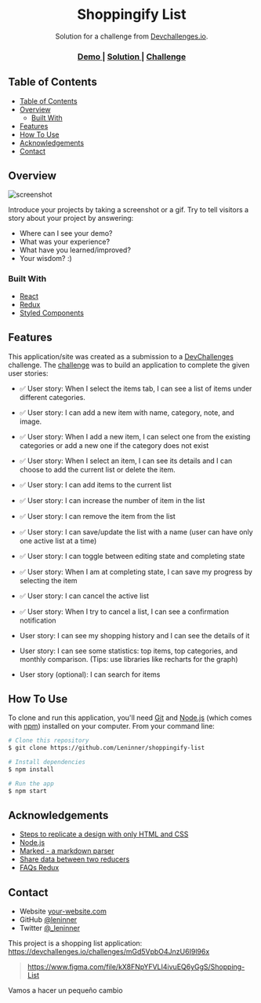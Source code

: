 <!-- Please update value in the {}  -->

<h1 align="center">Shoppingify List</h1>

<div align="center">
   Solution for a challenge from  <a href="http://devchallenges.io">Devchallenges.io</a>.
</div>

<div align="center">
  <h3>
    <a href="https://shoppingify-project.vercel.app/">
      Demo
    </a>
    <span> | </span>
    <a href="https://github.com/Leninner/shoppingify-list">
      Solution
    </a>
    <span> | </span>
    <a href="https://devchallenges.io/challenges/mGd5VpbO4JnzU6I9l96x">
      Challenge
    </a>
  </h3>
</div>

<!-- TABLE OF CONTENTS -->

## Table of Contents

- [Table of Contents](#table-of-contents)
- [Overview](#overview)
  - [Built With](#built-with)
- [Features](#features)
- [How To Use](#how-to-use)
- [Acknowledgements](#acknowledgements)
- [Contact](#contact)

<!-- OVERVIEW -->

## Overview

![screenshot](https://user-images.githubusercontent.com/67031243/154588181-41add8e3-e511-4878-9974-b82722fa5555.png)


Introduce your projects by taking a screenshot or a gif. Try to tell visitors a story about your project by answering:

- Where can I see your demo?
- What was your experience?
- What have you learned/improved?
- Your wisdom? :)

### Built With

<!-- This section should list any major frameworks that you built your project using. Here are a few examples.-->

- [React](https://reactjs.org/)
- [Redux](https://redux.js.org/)
- [Styled Components](https://styled-components.com/)

## Features

<!-- List the features of your application or follow the template. Don't share the figma file here :) -->

This application/site was created as a submission to a [DevChallenges](https://devchallenges.io/challenges) challenge. The [challenge](https://devchallenges.io/challenges/mGd5VpbO4JnzU6I9l96x) was to build an application to complete the given user stories:

- ✅ User story: When I select the items tab, I can see a list of items under different categories.

- ✅ User story: I can add a new item with name, category, note, and image.

- ✅ User story: When I add a new item, I can select one from the existing categories or add a new one if the category does not exist

- ✅ User story: When I select an item, I can see its details and I can choose to add the current list or delete the item.

- ✅ User story: I can add items to the current list

- ✅ User story: I can increase the number of item in the list

- ✅ User story: I can remove the item from the list

- ✅ User story: I can save/update the list with a name (user can have only one active list at a time)

- ✅ User story: I can toggle between editing state and completing state

- ✅ User story: When I am at completing state, I can save my progress by selecting the item

- ✅ User story: I can cancel the active list

- ✅ User story: When I try to cancel a list, I can see a confirmation notification

- User story: I can see my shopping history and I can see the details of it

- User story: I can see some statistics: top items, top categories, and monthly comparison. (Tips: use libraries like recharts for the graph)

- User story (optional): I can search for items

## How To Use

<!-- Example: -->

To clone and run this application, you'll need [Git](https://git-scm.com) and [Node.js](https://nodejs.org/en/download/) (which comes with [npm](http://npmjs.com)) installed on your computer.
From your command line:

```bash
# Clone this repository
$ git clone https://github.com/Leninner/shoppingify-list

# Install dependencies
$ npm install

# Run the app
$ npm start
```

## Acknowledgements

<!-- This section should list any articles or add-ons/plugins that helps you to complete the project. This is optional but it will help you in the future. For example -->

- [Steps to replicate a design with only HTML and CSS](https://devchallenges-blogs.web.app/how-to-replicate-design/)
- [Node.js](https://nodejs.org/)
- [Marked - a markdown parser](https://github.com/chjj/marked)
- [Share data between two reducers](https://qastack.mx/programming/39257740/how-to-access-state-inside-redux-reducer)
- [FAQs Redux](https://redux.js.org/faq/reducers/#how-do-i-share-state-between-two-reducers-do-i-have-to-use-combinereducers)

## Contact

- Website [your-website.com](https://leninner.vercel.app/)
- GitHub [@leninner](https://github.com/leninner)
- Twitter [@\_leninner](https://twitter.com/_leninner)

This project is a shopping list application: https://devchallenges.io/challenges/mGd5VpbO4JnzU6I9l96x

> https://www.figma.com/file/kX8FNpYFVLI4ivuEQ6yGgS/Shopping-List

Vamos a hacer un pequeño cambio
